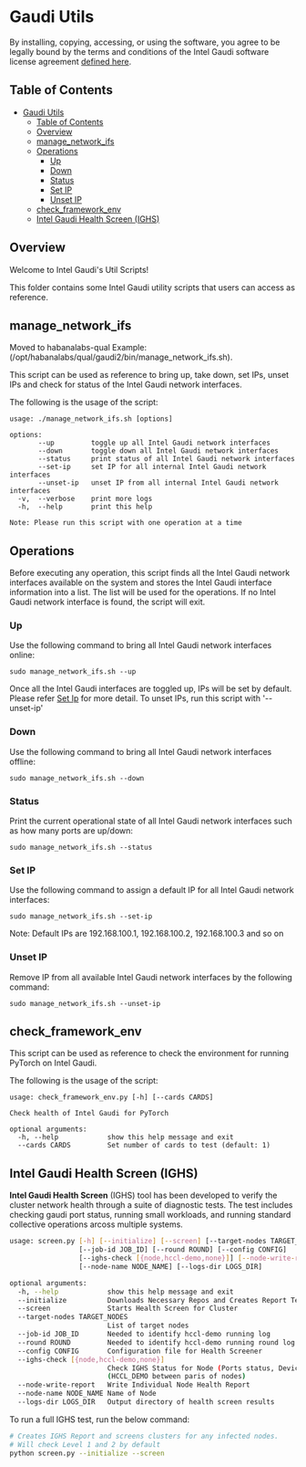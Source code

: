 # Gaudi Utils

By installing, copying, accessing, or using the software, you agree to be legally bound by the terms and conditions of the Intel Gaudi software license agreement [defined here](https://habana.ai/habana-outbound-software-license-agreement/).

## Table of Contents

- [Gaudi Utils](#gaudi-utils)
  - [Table of Contents](#table-of-contents)
  - [Overview](#overview)
  - [manage\_network\_ifs](#manage_network_ifs)
  - [Operations](#operations)
    - [Up](#up)
    - [Down](#down)
    - [Status](#status)
    - [Set IP](#set-ip)
    - [Unset IP](#unset-ip)
  - [check\_framework\_env](#check_framework_env)
  - [Intel Gaudi Health Screen (IGHS)](#intel-gaudi-health-screen-ighs)

## Overview

Welcome to Intel Gaudi's Util Scripts!

This folder contains some Intel Gaudi utility scripts that users can access as reference.

## manage_network_ifs

Moved to habanalabs-qual Example: (/opt/habanalabs/qual/gaudi2/bin/manage_network_ifs.sh).

This script can be used as reference to bring up, take down, set IPs, unset IPs and check for status of the Intel Gaudi network interfaces.

The following is the usage of the script:

```
usage: ./manage_network_ifs.sh [options]

options:
       --up         toggle up all Intel Gaudi network interfaces
       --down       toggle down all Intel Gaudi network interfaces
       --status     print status of all Intel Gaudi network interfaces
       --set-ip     set IP for all internal Intel Gaudi network interfaces
       --unset-ip   unset IP from all internal Intel Gaudi network interfaces
  -v,  --verbose    print more logs
  -h,  --help       print this help

Note: Please run this script with one operation at a time
```
## Operations

Before executing any operation, this script finds all the Intel Gaudi network interfaces available on the system and stores the Intel Gaudi interface information into a list.
The list will be used for the operations. If no Intel Gaudi network interface is found, the script will exit.

### Up

Use the following command to bring all Intel Gaudi network interfaces online:
```
sudo manage_network_ifs.sh --up
```
Once all the Intel Gaudi interfaces are toggled up, IPs will be set by default. Please refer [Set Ip](#set-ip) for more detail. To unset IPs, run this script with '--unset-ip'
### Down

Use the following command to bring all Intel Gaudi network interfaces offline:
```
sudo manage_network_ifs.sh --down
```
### Status

Print the current operational state of all Intel Gaudi network interfaces such as how many ports are up/down:
```
sudo manage_network_ifs.sh --status
```
### Set IP

Use the following command to assign a default IP for all Intel Gaudi network interfaces:
```
sudo manage_network_ifs.sh --set-ip
```
Note: Default IPs are 192.168.100.1, 192.168.100.2, 192.168.100.3 and so on
### Unset IP

Remove IP from all available Intel Gaudi network interfaces by the following command:
```
sudo manage_network_ifs.sh --unset-ip
```

## check_framework_env

This script can be used as reference to check the environment for running PyTorch on Intel Gaudi.

The following is the usage of the script:

```
usage: check_framework_env.py [-h] [--cards CARDS]

Check health of Intel Gaudi for PyTorch

optional arguments:
  -h, --help            show this help message and exit
  --cards CARDS         Set number of cards to test (default: 1)
```

## Intel Gaudi Health Screen (IGHS)

**Intel Gaudi Health Screen** (IGHS) tool has been developed to verify the cluster network health through a suite of diagnostic tests. The test
includes checking gaudi port status, running small workloads, and running standard collective operations arcoss multiple systems.

``` bash
usage: screen.py [-h] [--initialize] [--screen] [--target-nodes TARGET_NODES]
                 [--job-id JOB_ID] [--round ROUND] [--config CONFIG]
                 [--ighs-check [{node,hccl-demo,none}]] [--node-write-report]
                 [--node-name NODE_NAME] [--logs-dir LOGS_DIR]

optional arguments:
  -h, --help            show this help message and exit
  --initialize          Downloads Necessary Repos and Creates Report Template
  --screen              Starts Health Screen for Cluster
  --target-nodes TARGET_NODES
                        List of target nodes
  --job-id JOB_ID       Needed to identify hccl-demo running log
  --round ROUND         Needed to identify hccl-demo running round log
  --config CONFIG       Configuration file for Health Screener
  --ighs-check [{node,hccl-demo,none}]
                        Check IGHS Status for Node (Ports status, Device Acquire Fail, Device Temperature) or all_reduce
                        (HCCL_DEMO between paris of nodes)
  --node-write-report   Write Individual Node Health Report
  --node-name NODE_NAME Name of Node
  --logs-dir LOGS_DIR   Output directory of health screen results
```

To run a full IGHS test, run the below command:

``` bash
# Creates IGHS Report and screens clusters for any infected nodes.
# Will check Level 1 and 2 by default
python screen.py --initialize --screen
```